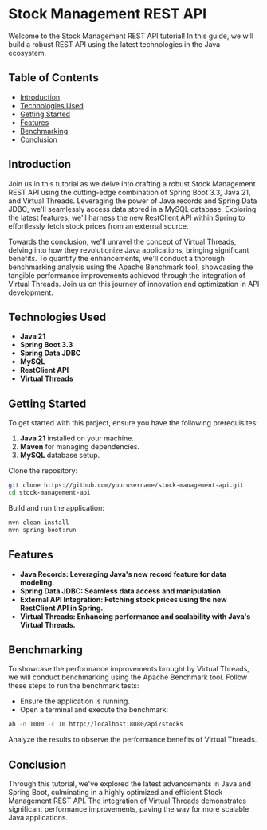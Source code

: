 # Stock Management REST API

Welcome to the Stock Management REST API tutorial! In this guide, we will build a robust REST API using the latest technologies in the Java ecosystem.

## Table of Contents
- [Introduction](#introduction)
- [Technologies Used](#technologies-used)
- [Getting Started](#getting-started)
- [Features](#features)
- [Benchmarking](#benchmarking)
- [Conclusion](#conclusion)

## Introduction

Join us in this tutorial as we delve into crafting a robust Stock Management REST API using the cutting-edge combination of Spring Boot 3.3, Java 21, and Virtual Threads. Leveraging the power of Java records and Spring Data JDBC, we'll seamlessly access data stored in a MySQL database. Exploring the latest features, we'll harness the new RestClient API within Spring to effortlessly fetch stock prices from an external source.

Towards the conclusion, we'll unravel the concept of Virtual Threads, delving into how they revolutionize Java applications, bringing significant benefits. To quantify the enhancements, we'll conduct a thorough benchmarking analysis using the Apache Benchmark tool, showcasing the tangible performance improvements achieved through the integration of Virtual Threads. Join us on this journey of innovation and optimization in API development.

## Technologies Used

- **Java 21**
- **Spring Boot 3.3**
- **Spring Data JDBC**
- **MySQL**
- **RestClient API**
- **Virtual Threads**

## Getting Started

To get started with this project, ensure you have the following prerequisites:

1. **Java 21** installed on your machine.
2. **Maven** for managing dependencies.
3. **MySQL** database setup.

Clone the repository:

```sh
git clone https://github.com/yourusername/stock-management-api.git
cd stock-management-api
```

Build and run the application:

```sh
mvn clean install
mvn spring-boot:run
```
## Features

- **Java Records: Leveraging Java's new record feature for data modeling.**
- **Spring Data JDBC: Seamless data access and manipulation.**
- **External API Integration: Fetching stock prices using the new RestClient API in Spring.**
- **Virtual Threads: Enhancing performance and scalability with Java's Virtual Threads.**

## Benchmarking

To showcase the performance improvements brought by Virtual Threads, we will conduct benchmarking using the Apache Benchmark tool. Follow these steps to run the benchmark tests:

- Ensure the application is running.
- Open a terminal and execute the benchmark:

```sh
ab -n 1000 -c 10 http://localhost:8080/api/stocks
```

Analyze the results to observe the performance benefits of Virtual Threads.

## Conclusion

Through this tutorial, we've explored the latest advancements in Java and Spring Boot, culminating in a highly optimized and efficient Stock Management REST API. 
The integration of Virtual Threads demonstrates significant performance improvements, paving the way for more scalable Java applications.
